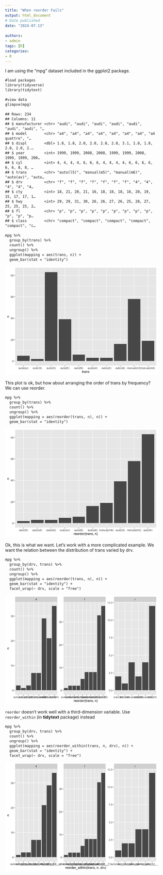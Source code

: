 ```yaml
---
title: "When reorder Fails"
output: html_document
# Date published
date: "2024-07-13"

authors: 
- admin
tags: [R]
categories: 
- R
---
```


I am using the “mpg” dataset included in the ggplot2 package.

    #load packages
    library(tidyverse)
    library(tidytext)

    #view data
    glimpse(mpg)

    ## Rows: 234
    ## Columns: 11
    ## $ manufacturer <chr> "audi", "audi", "audi", "audi", "audi", "audi", "audi", "…
    ## $ model        <chr> "a4", "a4", "a4", "a4", "a4", "a4", "a4", "a4 quattro", "…
    ## $ displ        <dbl> 1.8, 1.8, 2.0, 2.0, 2.8, 2.8, 3.1, 1.8, 1.8, 2.0, 2.0, 2.…
    ## $ year         <int> 1999, 1999, 2008, 2008, 1999, 1999, 2008, 1999, 1999, 200…
    ## $ cyl          <int> 4, 4, 4, 4, 6, 6, 6, 4, 4, 4, 4, 6, 6, 6, 6, 6, 6, 8, 8, …
    ## $ trans        <chr> "auto(l5)", "manual(m5)", "manual(m6)", "auto(av)", "auto…
    ## $ drv          <chr> "f", "f", "f", "f", "f", "f", "f", "4", "4", "4", "4", "4…
    ## $ cty          <int> 18, 21, 20, 21, 16, 18, 18, 18, 16, 20, 19, 15, 17, 17, 1…
    ## $ hwy          <int> 29, 29, 31, 30, 26, 26, 27, 26, 25, 28, 27, 25, 25, 25, 2…
    ## $ fl           <chr> "p", "p", "p", "p", "p", "p", "p", "p", "p", "p", "p", "p…
    ## $ class        <chr> "compact", "compact", "compact", "compact", "compact", "c…

    mpg %>% 
      group_by(trans) %>% 
      count() %>% 
      ungroup() %>% 
      ggplot(mapping = aes(trans, n)) +
      geom_bar(stat = "identity")

![](index_files/figure-markdown_strict/unnamed-chunk-3-1.png)

This plot is ok, but how about arranging the order of trans by
frequency? We can use reorder.

    mpg %>% 
      group_by(trans) %>% 
      count() %>% 
      ungroup() %>% 
      ggplot(mapping = aes(reorder(trans, n), n)) +
      geom_bar(stat = "identity")

![](index_files/figure-markdown_strict/unnamed-chunk-4-1.png)

Ok, this is what we want. Let’s work with a more complicated example. We
want the relation between the distribution of trans varied by drv.

    mpg %>% 
      group_by(drv, trans) %>% 
      count() %>% 
      ungroup() %>% 
      ggplot(mapping = aes(reorder(trans, n), n)) +
      geom_bar(stat = "identity") +
      facet_wrap(~ drv, scale = "free")

![](index_files/figure-markdown_strict/unnamed-chunk-5-1.png)

`reorder` doesn’t work well with a third-dimension variable. Use
`reorder_within` (in **tidytext** package) instead

    mpg %>% 
      group_by(drv, trans) %>% 
      count() %>% 
      ungroup() %>% 
      ggplot(mapping = aes(reorder_within(trans, n, drv), n)) +
      geom_bar(stat = "identity") +
      facet_wrap(~ drv, scale = "free")

![](index_files/figure-markdown_strict/unnamed-chunk-6-1.png)
